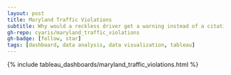 ```yaml
---
layout: post
title: Maryland Traffic Violations
subtitle: Why would a reckless driver get a warning instead of a citation?
gh-repo: cyaris/maryland_traffic_violations
gh-badge: [follow, star]
tags: [dashboard, data analysis, data visualization, tableau]
---
```


{% include tableau_dashboards/maryland_traffic_violations.html %}
